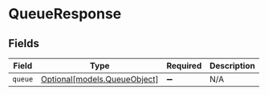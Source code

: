 # QueueResponse


## Fields

| Field                                                    | Type                                                     | Required                                                 | Description                                              |
| -------------------------------------------------------- | -------------------------------------------------------- | -------------------------------------------------------- | -------------------------------------------------------- |
| `queue`                                                  | [Optional[models.QueueObject]](../models/queueobject.md) | :heavy_minus_sign:                                       | N/A                                                      |